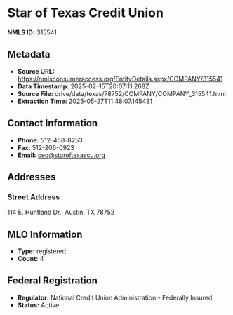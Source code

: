 # Star of Texas Credit Union

**NMLS ID:** 315541

## Metadata
- **Source URL:** https://nmlsconsumeraccess.org/EntityDetails.aspx/COMPANY/315541
- **Data Timestamp:** 2025-02-15T20:07:11.268Z
- **Source File:** drive/data/texas/78752/COMPANY/COMPANY_315541.html
- **Extraction Time:** 2025-05-27T11:48:07.145431

## Contact Information
- **Phone:** 512-458-8253
- **Fax:** 512-206-0923
- **Email:** ceo@staroftexascu.org

## Addresses
### Street Address
114 E. Huntland Dr.; Austin, TX 78752

## MLO Information
- **Type:** registered
- **Count:** 4

## Federal Registration
- **Regulator:** National Credit Union Administration - Federally Insured
- **Status:** Active

